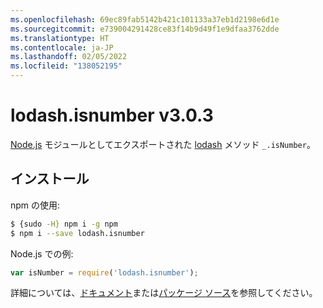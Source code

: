 ```yaml
---
ms.openlocfilehash: 69ec89fab5142b421c101133a37eb1d2198e6d1e
ms.sourcegitcommit: e739004291428ce83f14b9d49f1e9dfaa3762dde
ms.translationtype: HT
ms.contentlocale: ja-JP
ms.lasthandoff: 02/05/2022
ms.locfileid: "138052195"
---
```

# <a name="lodashisnumber-v303"></a>lodash.isnumber v3.0.3

[Node.js](https://nodejs.org/) モジュールとしてエクスポートされた [lodash](https://lodash.com/) メソッド `_.isNumber`。

## <a name="installation"></a>インストール

npm の使用:
```bash
$ {sudo -H} npm i -g npm
$ npm i --save lodash.isnumber
```

Node.js での例:
```js
var isNumber = require('lodash.isnumber');
```

詳細については、[ドキュメント](https://lodash.com/docs#isNumber)または[パッケージ ソース](https://github.com/lodash/lodash/blob/3.0.3-npm-packages/lodash.isnumber)を参照してください。
